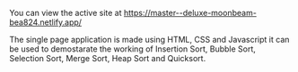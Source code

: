 You can view the active site at https://master--deluxe-moonbeam-bea824.netlify.app/

The single page application is made using HTML, CSS and Javascript it can be used to demostarate the working of Insertion Sort, Bubble Sort, Selection Sort, Merge Sort, Heap Sort and Quicksort.
